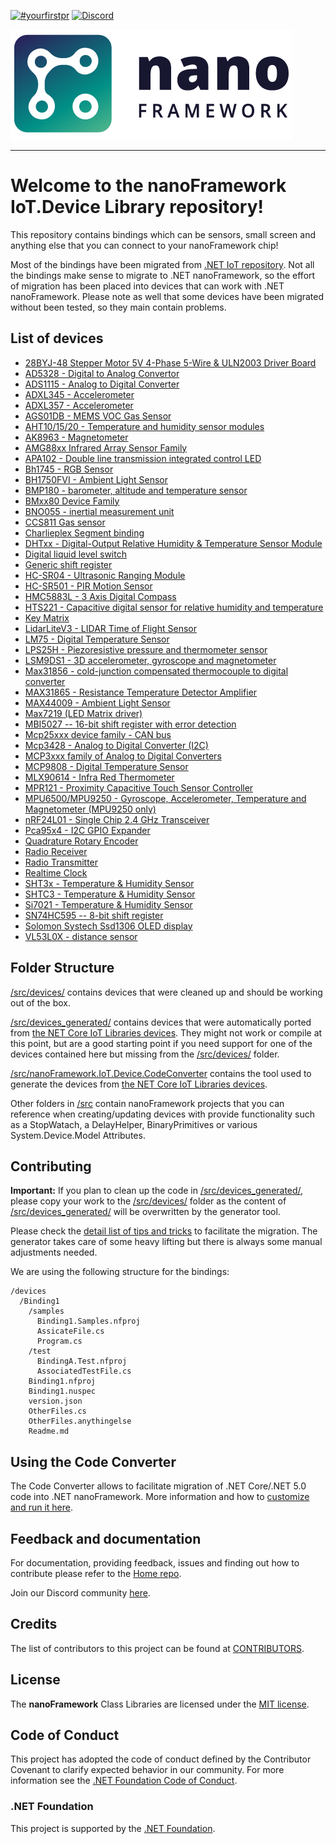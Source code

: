 [![#yourfirstpr](https://img.shields.io/badge/first--timers--only-friendly-blue.svg)](https://github.com/nanoframework/Home/blob/main/CONTRIBUTING.md) [![Discord](https://img.shields.io/discord/478725473862549535.svg?logo=discord&logoColor=white&label=Discord&color=7289DA)](https://discord.gg/gCyBu8T)

![nanoFramework logo](https://github.com/nanoframework/Home/blob/main/resources/logo/nanoFramework-repo-logo.png)

-----

# Welcome to the **nanoFramework** IoT.Device Library repository!

This repository contains bindings which can be sensors, small screen and anything else that you can connect to your nanoFramework chip!

Most of the bindings have been migrated from [.NET IoT repository](https://github.com/dotnet/iot/tree/main/src/devices). Not all the bindings make sense to migrate to .NET nanoFramework, so the effort of migration has been placed into devices that can work with .NET nanoFramework. Please note as well that some devices have been migrated without been tested, so they main contain problems.

## List of devices

<devices>

* [28BYJ-48 Stepper Motor 5V 4-Phase 5-Wire & ULN2003 Driver Board](devices/Uln2003/README.md)
* [AD5328 - Digital to Analog Convertor](devices/AD5328/README.md)
* [ADS1115 - Analog to Digital Converter](devices/Ads1115/README.md)
* [ADXL345 - Accelerometer](devices/Adxl345/README.md)
* [ADXL357 - Accelerometer](devices/Adxl357/README.md)
* [AGS01DB - MEMS VOC Gas Sensor](devices/Ags01db/README.md)
* [AHT10/15/20 - Temperature and humidity sensor modules](devices/Ahtxx/README.md)
* [AK8963 - Magnetometer](devices/Ak8963/README.md)
* [AMG88xx Infrared Array Sensor Family](devices/Amg88xx/README.md)
* [APA102 - Double line transmission integrated control LED](devices/Apa102/README.md)
* [Bh1745 - RGB Sensor](devices/Bh1745/README.md)
* [BH1750FVI - Ambient Light Sensor](devices/Bh1750fvi/README.md)
* [BMP180 - barometer, altitude and temperature sensor](devices/Bmp180/README.md)
* [BMxx80 Device Family](devices/Bmxx80/README.md)
* [BNO055 - inertial measurement unit](devices/Bno055/README.md)
* [CCS811 Gas sensor](devices/Ccs811/README.md)
* [Charlieplex Segment binding](devices/Charlieplex/README.md)
* [DHTxx - Digital-Output Relative Humidity & Temperature Sensor Module](devices/Dhtxx/README.md)
* [Digital liquid level switch](devices/LiquidLevel/README.md)
* [Generic shift register](devices/ShiftRegister/README.md)
* [HC-SR04 - Ultrasonic Ranging Module](devices/Hcsr04/README.md)
* [HC-SR501 - PIR Motion Sensor](devices/Hcsr501/README.md)
* [HMC5883L - 3 Axis Digital Compass](devices/Hmc5883l/README.md)
* [HTS221 - Capacitive digital sensor for relative humidity and temperature](devices/Hts221/README.md)
* [Key Matrix](devices/KeyMatrix/README.md)
* [LidarLiteV3 - LIDAR Time of Flight Sensor](devices/LidarLiteV3/README.md)
* [LM75 - Digital Temperature Sensor](devices/Lm75/README.md)
* [LPS25H - Piezoresistive pressure and thermometer sensor](devices/Lps25h/README.md)
* [LSM9DS1 - 3D accelerometer, gyroscope and magnetometer](devices/Lsm9Ds1/README.md)
* [Max31856 - cold-junction compensated thermocouple to digital converter](devices/Max31856/README.md)
* [MAX31865 - Resistance Temperature Detector Amplifier](devices/Max31865/README.md)
* [MAX44009 - Ambient Light Sensor](devices/Max44009/README.md)
* [Max7219 (LED Matrix driver)](devices/Max7219/README.md)
* [MBI5027 -- 16-bit shift register with error detection](devices/Mbi5027/README.md)
* [Mcp25xxx device family - CAN bus](devices/Mcp25xxx/README.md)
* [Mcp3428 - Analog to Digital Converter (I2C)](devices/Mcp3428/README.md)
* [MCP3xxx family of Analog to Digital Converters](devices/Mcp3xxx/README.md)
* [MCP9808 - Digital Temperature Sensor](devices/Mcp9808/README.md)
* [MLX90614 - Infra Red Thermometer](devices/Mlx90614/README.md)
* [MPR121 - Proximity Capacitive Touch Sensor Controller](devices/Mpr121/README.md)
* [MPU6500/MPU9250 - Gyroscope, Accelerometer, Temperature and Magnetometer (MPU9250 only)](devices/Mpu9250/README.md)
* [nRF24L01 - Single Chip 2.4 GHz Transceiver](devices/Nrf24l01/README.md)
* [Pca95x4 - I2C GPIO Expander](devices/Pca95x4/README.md)
* [Quadrature Rotary Encoder](devices/RotaryEncoder/README.md)
* [Radio Receiver](devices/RadioReceiver/README.md)
* [Radio Transmitter](devices/RadioTransmitter/README.md)
* [Realtime Clock](devices/Rtc/README.md)
* [SHT3x - Temperature & Humidity Sensor](devices/Sht3x/README.md)
* [SHTC3 - Temperature & Humidity Sensor](devices/Shtc3/README.md)
* [Si7021 - Temperature & Humidity Sensor](devices/Si7021/README.md)
* [SN74HC595 -- 8-bit shift register](devices/Sn74hc595/README.md)
* [Solomon Systech Ssd1306 OLED display](devices/Ssd13xx/README.md)
* [VL53L0X - distance sensor](devices/Vl53L0X/README.md)
</devices>

## Folder Structure

[/src/devices/](/src/devices/) contains devices that were cleaned up and should be working out of the box.

[/src/devices_generated/](/src/devices_generated/) contains devices that were automatically ported from [the NET Core IoT Libraries devices](https://github.com/dotnet/iot/tree/main/src/devices). They might not work or compile at this point, but are a good starting point if you need support for one of the devices contained here but missing from the [/src/devices/](/src/devices/) folder.

[/src/nanoFramework.IoT.Device.CodeConverter](/src/nanoFramework.IoT.Device.CodeConverter) contains the tool used to generate the devices from [the NET Core IoT Libraries devices](https://github.com/dotnet/iot/tree/main/src/devices).

Other folders in [/src](/src) contain nanoFramework projects that you can reference when creating/updating devices with provide functionality such as a StopWatach, a DelayHelper, BinaryPrimitives or various System.Device.Model Attributes.

## Contributing

**Important:** If you plan to clean up the code in [/src/devices_generated/](/src/devices_generated/), please copy your work to the [/src/devices/](/src/devices/) folder as the content of [/src/devices_generated/](/src/devices_generated/) will be overwritten by the generator tool.

Please check the [detail list of tips and tricks](./tips-tricks.md) to facilitate the migration. The generator takes care of some heavy lifting but there is always some manual adjustments needed.

We are using the following structure for the bindings:

```text
/devices
  /Binding1
    /samples
      Binding1.Samples.nfproj
      AssicateFile.cs
      Program.cs
    /test
      BindingA.Test.nfproj
      AssociatedTestFile.cs
    Binding1.nfproj
    Binding1.nuspec
    version.json
    OtherFiles.cs
    OtherFiles.anythingelse
    Readme.md
```

## Using the Code Converter

The Code Converter allows to facilitate migration of .NET Core/.NET 5.0 code into .NET nanoFramework. More information and how to [customize and run it here](./src/nanoFramework.IoT.Device.CodeConverter/README.md).

## Feedback and documentation

For documentation, providing feedback, issues and finding out how to contribute please refer to the [Home repo](https://github.com/nanoframework/Home).

Join our Discord community [here](https://discord.gg/gCyBu8T).

## Credits

The list of contributors to this project can be found at [CONTRIBUTORS](https://github.com/nanoframework/Home/blob/main/CONTRIBUTORS.md).

## License

The **nanoFramework** Class Libraries are licensed under the [MIT license](LICENSE.md).

## Code of Conduct

This project has adopted the code of conduct defined by the Contributor Covenant to clarify expected behavior in our community.
For more information see the [.NET Foundation Code of Conduct](https://dotnetfoundation.org/code-of-conduct).

### .NET Foundation

This project is supported by the [.NET Foundation](https://dotnetfoundation.org).
